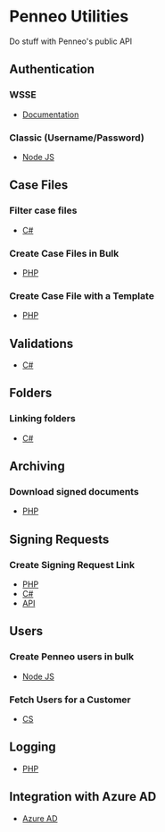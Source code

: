 # Penneo Utilities

Do stuff with Penneo's public API

## Authentication
### WSSE
- [Documentation][doc-auth-wsse]
### Classic (Username/Password)
- [Node JS][js-authentication]

## Case Files
### Filter case files
- [C#][cs-filter-case-files]
### Create Case Files in Bulk
- [PHP][php-bulk-create-case-files]
### Create Case File with a Template
- [PHP][php-case-file-template]

## Validations
- [C#][cs-create-validation]

## Folders
### Linking folders
- [C#][cs-folder-link]

## Archiving
### Download signed documents ###
- [PHP][php-download-signed-documents]

## Signing Requests
### Create Signing Request Link ###
- [PHP][php-create-signing-request]
- [C#][cs-create-signing-request]
- [API][api-create-signing-request]

## Users
### Create Penneo users in bulk
- [Node JS][js-user-creation]

### Fetch Users for a Customer
- [CS][cs-user-customer-users]

## Logging
- [PHP][php-enable-logging]

## Integration with Azure AD
- [Azure AD][doc-azuread]

<!-- Authentication -->
[js-authentication]: https://github.com/Penneo/api-utils/tree/master/js/authentication

<!-- Case files -->
[cs-filter-case-files]: https://github.com/Penneo/api-utils/tree/master/cs/filter-case-files
[php-bulk-create-case-files]: https://github.com/Penneo/api-utils/tree/master/php/bulk-case-file-creation
[php-create-signing-request]: https://github.com/Penneo/api-utils/tree/master/php/create-signing-request
[api-create-signing-request]: https://github.com/Penneo/api-utils/tree/master/api/create-signing-request/doc.md
[php-case-file-template]: https://github.com/Penneo/api-utils/tree/master/php/case-file-template

<!-- Validations -->
[cs-create-validation]: https://github.com/Penneo/api-utils/tree/master/cs/create-validation

<!-- Folders -->
[cs-folder-link]: https://github.com/Penneo/api-utils/tree/master/cs/folder-link

<!-- Archiving -->
[php-download-signed-documents]: https://github.com/Penneo/api-utils/tree/master/php/download-signed-documents

<!-- Signing requests -->
[cs-create-signing-request]: https://github.com/Penneo/api-utils/tree/master/cs/create-signing-request

<!-- Users -->
[js-user-creation]: https://github.com/Penneo/api-utils/tree/master/js/user-creation
[cs-user-customer-users]: https://github.com/Penneo/api-utils/tree/master/cs/customer-users

<!-- Logging -->
[php-enable-logging]: https://github.com/Penneo/api-utils/tree/master/php/enable-logging

<!-- documenation -->
[doc-auth-wsse]: https://github.com/penneo/api-utils/tree/master/doc/auth.md
[doc-azuread]: https://github.com/penneo/api-utils/tree/master/doc/azuread/azuread.md

